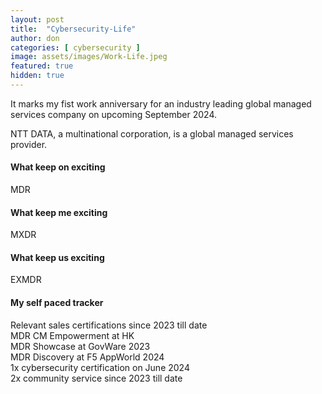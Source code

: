 ```yaml
---
layout: post
title:  "Cybersecurity-Life"
author: don
categories: [ cybersecurity ]
image: assets/images/Work-Life.jpeg
featured: true
hidden: true
---
```


It marks my fist work anniversary for an industry leading global managed services company on upcoming September 2024.

<span class="spoiler">NTT DATA, a multinational corporation,</span> is a global managed services provider.

#### What keep on exciting
MDR

#### What keep me exciting
MXDR

#### What keep us exciting
EXMDR

#### My self paced tracker
Relevant sales certifications since 2023 till date<br>
MDR CM Empowerment at HK<br>
MDR Showcase at GovWare 2023<br>
MDR Discovery at F5 AppWorld 2024<br>
1x cybersecurity certification on June 2024<br>
2x community service since 2023 till date


